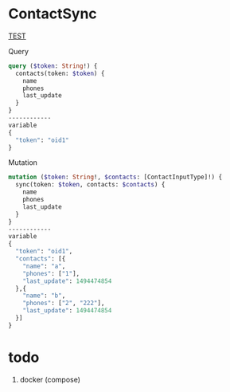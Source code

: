 # ContactSync

[TEST](http://localhost:51955/graphql)

Query
```graphql
query ($token: String!) {
  contacts(token: $token) {
    name
    phones
    last_update
  }
}
------------
variable
{
  "token": "oid1"
}
```
Mutation
```graphql
mutation ($token: String!, $contacts: [ContactInputType]!) {
  sync(token: $token, contacts: $contacts) {
    name
    phones
    last_update
  }
}
------------
variable
{
  "token": "oid1",
  "contacts": [{
    "name": "a",
    "phones": ["1"],
    "last_update": 1494474854
  },{
    "name": "b",
    "phones": ["2", "222"],
    "last_update": 1494474854
  }]
}
```

# todo
1. docker (compose)